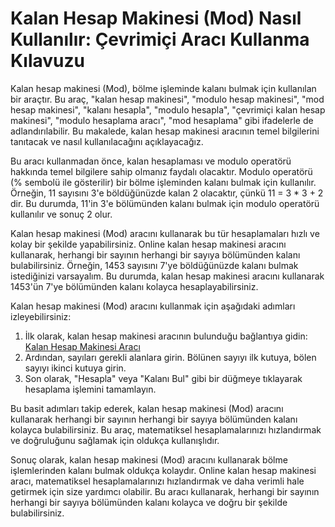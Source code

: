 Kalan Hesap Makinesi (Mod) Nasıl Kullanılır: Çevrimiçi Aracı Kullanma Kılavuzu
==============================================================================

Kalan hesap makinesi (Mod), bölme işleminde kalanı bulmak için kullanılan bir araçtır. Bu araç, "kalan hesap makinesi", "modulo hesap makinesi", "mod hesap makinesi", "kalanı hesapla", "modulo hesapla", "çevrimiçi kalan hesap makinesi", "modulo hesaplama aracı", "mod hesaplama" gibi ifadelerle de adlandırılabilir. Bu makalede, kalan hesap makinesi aracının temel bilgilerini tanıtacak ve nasıl kullanılacağını açıklayacağız.

Bu aracı kullanmadan önce, kalan hesaplaması ve modulo operatörü hakkında temel bilgilere sahip olmanız faydalı olacaktır. Modulo operatörü (% sembolü ile gösterilir) bir bölme işleminden kalanı bulmak için kullanılır. Örneğin, 11 sayısını 3'e böldüğünüzde kalan 2 olacaktır, çünkü 11 = 3 \* 3 + 2 dir. Bu durumda, 11'in 3'e bölümünden kalanı bulmak için modulo operatörü kullanılır ve sonuç 2 olur.

Kalan hesap makinesi (Mod) aracını kullanarak bu tür hesaplamaları hızlı ve kolay bir şekilde yapabilirsiniz. Online kalan hesap makinesi aracını kullanarak, herhangi bir sayının herhangi bir sayıya bölümünden kalanı bulabilirsiniz. Örneğin, 1453 sayısını 7'ye böldüğünüzde kalanı bulmak istediğinizi varsayalım. Bu durumda, kalan hesap makinesi aracını kullanarak 1453'ün 7'ye bölümünden kalanı kolayca hesaplayabilirsiniz.

Kalan hesap makinesi (Mod) aracını kullanmak için aşağıdaki adımları izleyebilirsiniz:

1. İlk olarak, kalan hesap makinesi aracının bulunduğu bağlantıya gidin: [Kalan Hesap Makinesi Aracı](https://www.onlinecalculatorsfree.com/tr/math/remainder-calculator.html)
2. Ardından, sayıları gerekli alanlara girin. Bölünen sayıyı ilk kutuya, bölen sayıyı ikinci kutuya girin.
3. Son olarak, "Hesapla" veya "Kalanı Bul" gibi bir düğmeye tıklayarak hesaplama işlemini tamamlayın.

Bu basit adımları takip ederek, kalan hesap makinesi (Mod) aracını kullanarak herhangi bir sayının herhangi bir sayıya bölümünden kalanı kolayca bulabilirsiniz. Bu araç, matematiksel hesaplamalarınızı hızlandırmak ve doğruluğunu sağlamak için oldukça kullanışlıdır.

Sonuç olarak, kalan hesap makinesi (Mod) aracını kullanarak bölme işlemlerinden kalanı bulmak oldukça kolaydır. Online kalan hesap makinesi aracı, matematiksel hesaplamalarınızı hızlandırmak ve daha verimli hale getirmek için size yardımcı olabilir. Bu aracı kullanarak, herhangi bir sayının herhangi bir sayıya bölümünden kalanı kolayca ve doğru bir şekilde bulabilirsiniz.